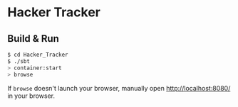 # Hacker Tracker #

## Build & Run ##

```sh
$ cd Hacker_Tracker
$ ./sbt
> container:start
> browse
```

If `browse` doesn't launch your browser, manually open [http://localhost:8080/](http://localhost:8080/) in your browser.

